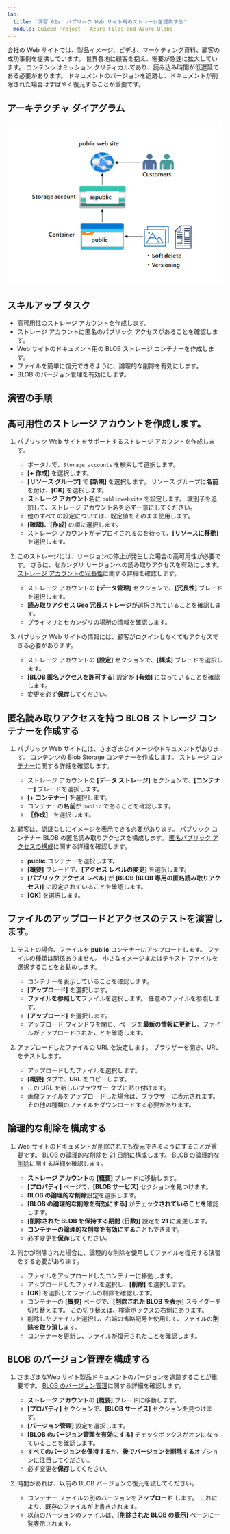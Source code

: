 ```yaml
---
lab:
  title: '演習 02a: パブリック Web サイト用のストレージを提供する'
  module: Guided Project - Azure Files and Azure Blobs
---
```



会社の Web サイトでは、製品イメージ、ビデオ、マーケティング資料、顧客の成功事例を提供しています。 世界各地に顧客を抱え、需要が急速に拡大しています。 コンテンツはミッション クリティカルであり、読み込み時間が低遅延である必要があります。 ドキュメントのバージョンを追跡し、ドキュメントが削除された場合はすばやく復元することが重要です。

## アーキテクチャ ダイアグラム

![1 つのストレージ アカウントと 1 つの BLOB コンテナーを示す図。](../Media/task-2.png)

## スキルアップ タスク
- 高可用性のストレージ アカウントを作成します。
- ストレージ アカウントに匿名のパブリック アクセスがあることを確認します。
- Web サイトのドキュメント用の BLOB ストレージ コンテナーを作成します。
- ファイルを簡単に復元できるように、論理的な削除を有効にします。
- BLOB のバージョン管理を有効にします。 


## 演習の手順

## 高可用性のストレージ アカウントを作成します。

1. パブリック Web サイトをサポートするストレージ アカウントを作成します。

    - ポータルで、`Storage accounts` を検索して選択します。  
    - **[+ 作成]** を選択します。 
    - **[リソース グループ]** で **[新規]** を選択します。 リソース グループに**名前**を付け、**[OK]** を選択します。 
    - **ストレージ アカウント**名に `publicwebsite` を設定します。 識別子を追加して、ストレージ アカウント名を必ず一意にしてください。
    - 他のすべての設定については、既定値をそのまま使用します。 
    - **[確認]**、**[作成]** の順に選択します。
    - ストレージ アカウントがデプロイされるのを待って、**[リソースに移動]** を選択します。
         
1. このストレージには、リージョンの停止が発生した場合の高可用性が必要です。 さらに、セカンダリ リージョンへの読み取りアクセスを有効にします。[ストレージ アカウントの冗長性](https://learn.microsoft.com/azure/storage/common/storage-redundancy#geo-redundant-storage)に関する詳細を確認します。

    - ストレージ アカウントの **[データ管理]** セクションで、**[冗長性]** ブレードを選択します。 
    - **読み取りアクセス Geo 冗長ストレージ**が選択されていることを確認します。
    - プライマリとセカンダリの場所の情報を確認します。 

1. パブリック Web サイトの情報には、顧客がログインしなくてもアクセスできる必要があります。
    - ストレージ アカウントの **[設定]** セクションで、**[構成]** ブレードを選択します。
    - **[BLOB 匿名アクセスを許可する]** 設定が **[有効]** になっていることを確認します。
    - 変更を必ず**保存**してください。 
  
   
## 匿名読み取りアクセスを持つ BLOB ストレージ コンテナーを作成する

1. パブリック Web サイトには、さまざまなイメージやドキュメントがあります。 コンテンツの Blob Storage コンテナーを作成します。 [ストレージ コンテナー](https://learn.microsoft.com/azure/storage/blobs/storage-blobs-introduction#containers)に関する詳細を確認します。
    - ストレージ アカウントの **[データ ストレージ]** セクションで、**[コンテナー]** ブレードを選択します。 
    - **[+ コンテナー]** を選択します。 
    - コンテナーの**名前**が `public` であることを確認します。 
    - **［作成］** を選択します。 
    
1. 顧客は、認証なしにイメージを表示できる必要があります。 パブリック コンテナー BLOB の匿名読み取りアクセスを構成します。  [匿名パブリック アクセスの構成](https://learn.microsoft.com/azure/storage/blobs/anonymous-read-access-configure?tabs=portal)に関する詳細を確認します。
    - **public** コンテナーを選択します。 
    - **[概要]** ブレードで、**[アクセス レベルの変更]** を選択します。 
    - **[パブリック アクセス レベル]** が **[BLOB (BLOB 専用の匿名読み取りアクセス)]** に設定されていることを確認します。
    - **[OK]** を選択します。 

## ファイルのアップロードとアクセスのテストを演習します。

1. テストの場合、ファイルを **public** コンテナーにアップロードします。 ファイルの種類は関係ありません。 小さなイメージまたはテキスト ファイルを選択することをお勧めします。  
    - コンテナーを表示していることを確認します。 
    - **[アップロード]** を選択します。 
    - **ファイルを参照して**ファイルを選択します。 任意のファイルを参照します。 
    - **[アップロード]** を選択します。
    - アップロード ウィンドウを閉じ、ページを**最新の情報に更新し**、ファイルがアップロードされたことを確認します。 

1. アップロードしたファイルの URL を決定します。 ブラウザーを開き、URL をテストします。 
    - アップロードしたファイルを選択します。
    - **[概要]** タブで、**URL** をコピーします。
    - この URL を新しいブラウザー タブに貼り付けます。
    - 画像ファイルをアップロードした場合は、ブラウザーに表示されます。 その他の種類のファイルをダウンロードする必要があります。 

## 論理的な削除を構成する

1. Web サイトのドキュメントが削除されても復元できるようにすることが重要です。 BLOB の論理的な削除を 21 日間に構成します。 [BLOB の論理的な削除](https://learn.microsoft.com/azure/storage/blobs/soft-delete-container-enable?tabs=azure-portal)に関する詳細を確認します。
    - **ストレージ アカウント**の **[概要]** ブレードに移動します。
    - **[プロパティ]** ページで、**[BLOB サービス]** セクションを見つけます。
    - **BLOB の論理的な削除**設定を選択します。
    - **[BLOB の論理的な削除を有効にする]** が**チェックされていることを**確認します。
    - **[削除された BLOB を保持する期間 (日数)]** 設定を **21** に変更します。
    - **コンテナーの論理的な削除を有効にする**こともできます。 
    - 必ず変更を**保存**してください。 

1. 何かが削除された場合に、論理的な削除を使用してファイルを復元する演習をする必要があります。
    - ファイルをアップロードしたコンテナーに移動します。
    - アップロードしたファイルを選択し、**[削除]** を選択します。
    - **[OK]** を選択してファイルの削除を確認します。  
    - コンテナーの **[概要]** ページで、**[削除された BLOB を表示]** スライダーを切り替えます。 この切り替えは、検索ボックスの右側にあります。 
    - 削除したファイルを選択し、右端の省略記号を使用して、ファイルの**削除を取り消し**ます。 
    - コンテナーを更新し、ファイルが復元されたことを確認します。     

## BLOB のバージョン管理を構成する
1. さまざまなWeb サイト製品ドキュメントのバージョンを追跡することが重要です。 [BLOB のバージョン管理](https://learn.microsoft.com/azure/storage/blobs/versioning-enable?tabs=portal)に関する詳細を確認します。
    - **ストレージ アカウント**の **[概要]** ブレードに移動します。
    - **[プロパティ]** セクションで、**[BLOB サービス]** セクションを見つけます。
    - **[バージョン管理]** 設定を選択します。
    - **[BLOB のバージョン管理を有効にする]** チェックボックスがオンになっていることを確認します。
    - **すべてのバージョンを保持する**か、**後でバージョンを削除する**オプションに注目してください。 
    - 必ず変更を**保存**してください。 

1. 時間があれば、以前の BLOB バージョンの復元を試してください。
   - コンテナー ファイルの別のバージョンを**アップロード** します。 これにより、既存のファイルが上書きされます。 
   - 以前のバージョンのファイルは、**[削除された BLOB の表示]** ページに一覧表示されます。 
    

